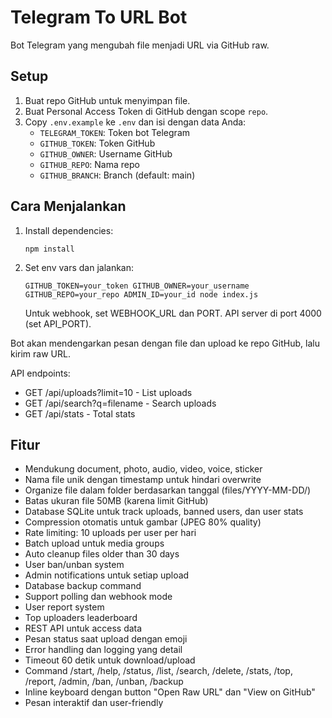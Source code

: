 # Telegram To URL Bot

Bot Telegram yang mengubah file menjadi URL via GitHub raw.

## Setup

1. Buat repo GitHub untuk menyimpan file.
2. Buat Personal Access Token di GitHub dengan scope `repo`.
3. Copy `.env.example` ke `.env` dan isi dengan data Anda:
   - `TELEGRAM_TOKEN`: Token bot Telegram
   - `GITHUB_TOKEN`: Token GitHub
   - `GITHUB_OWNER`: Username GitHub
   - `GITHUB_REPO`: Nama repo
   - `GITHUB_BRANCH`: Branch (default: main)

## Cara Menjalankan

1. Install dependencies:
   ```
   npm install
   ```

2. Set env vars dan jalankan:
   ```
   GITHUB_TOKEN=your_token GITHUB_OWNER=your_username GITHUB_REPO=your_repo ADMIN_ID=your_id node index.js
   ```
   Untuk webhook, set WEBHOOK_URL dan PORT. API server di port 4000 (set API_PORT).

Bot akan mendengarkan pesan dengan file dan upload ke repo GitHub, lalu kirim raw URL.

API endpoints:
- GET /api/uploads?limit=10 - List uploads
- GET /api/search?q=filename - Search uploads
- GET /api/stats - Total stats

## Fitur

- Mendukung document, photo, audio, video, voice, sticker
- Nama file unik dengan timestamp untuk hindari overwrite
- Organize file dalam folder berdasarkan tanggal (files/YYYY-MM-DD/)
- Batas ukuran file 50MB (karena limit GitHub)
- Database SQLite untuk track uploads, banned users, dan user stats
- Compression otomatis untuk gambar (JPEG 80% quality)
- Rate limiting: 10 uploads per user per hari
- Batch upload untuk media groups
- Auto cleanup files older than 30 days
- User ban/unban system
- Admin notifications untuk setiap upload
- Database backup command
- Support polling dan webhook mode
- User report system
- Top uploaders leaderboard
- REST API untuk access data
- Pesan status saat upload dengan emoji
- Error handling dan logging yang detail
- Timeout 60 detik untuk download/upload
- Command /start, /help, /status, /list, /search, /delete, /stats, /top, /report, /admin, /ban, /unban, /backup
- Inline keyboard dengan button "Open Raw URL" dan "View on GitHub"
- Pesan interaktif dan user-friendly